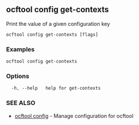 ## ocftool config get-contexts

Print the value of a given configuration key

```
ocftool config get-contexts [flags]
```

### Examples

```
ocftool config get-contexts

```

### Options

```
  -h, --help   help for get-contexts
```

### SEE ALSO

* [ocftool config](ocftool_config.md)	 - Manage configuration for ocftool

